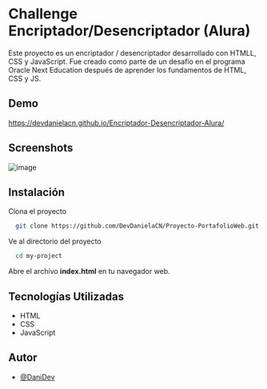 # Challenge Encriptador/Desencriptador (Alura)

Este proyecto es un encriptador / desencriptador desarrollado con HTMLL, CSS y JavaScript. Fue creado como parte de un desafío en el programa Oracle Next Education después de aprender los fundamentos de HTML, CSS y JS.


## Demo

https://devdanielacn.github.io/Encriptador-Desencriptador-Alura/ 


## Screenshots

![image](https://github.com/DevDanielaCN/Proyecto-PortafolioWeb/assets/157720284/ba22843e-ba60-4d10-b9f0-3a17eaff1c68)


## Instalación

Clona el proyecto

```bash
  git clone https://github.com/DevDanielaCN/Proyecto-PortafolioWeb.git 
```

Ve al directorio del proyecto

```bash
  cd my-project
```


Abre el archivo **index.html** en tu navegador web.




## Tecnologías Utilizadas

- HTML
- CSS
- JavaScript


## Autor

- [@DaniDev](https://github.com/DevDanielaCN)

